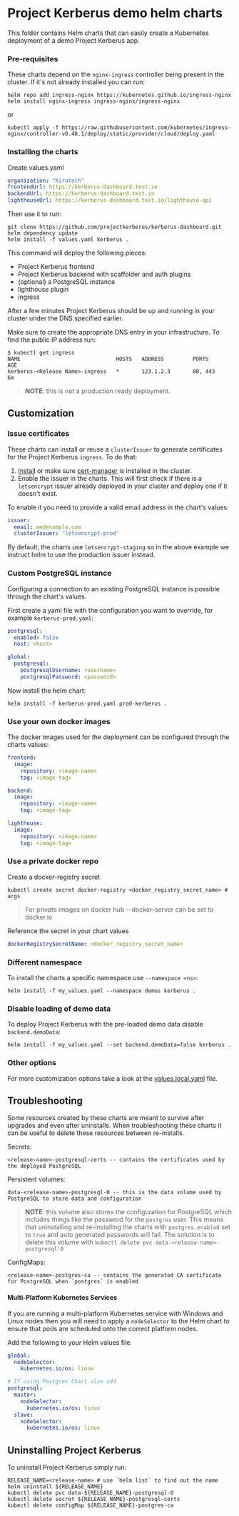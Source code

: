 # Project Kerberus demo helm charts

This folder contains Helm charts that can easily create a Kubernetes deployment of a demo Project Kerberus app.

### Pre-requisites

These charts depend on the `nginx-ingress` controller being present in the cluster. If it's not already installed you
can run:

```shell
helm repo add ingress-nginx https://kubernetes.github.io/ingress-nginx
helm install nginx-ingress ingress-nginx/ingress-nginx
```
or
```
kubectl apply -f https://raw.githubusercontent.com/kubernetes/ingress-nginx/controller-v0.48.1/deploy/static/provider/cloud/deploy.yaml
```

### Installing the charts

Create values.yaml

```yaml
organization: "Kiratech"
frontendUrl: https://kerberus-dashboard.test.io
backendUrl: https://kerberus-dashboard.test.io
lighthouseUrl: https://kerberus-dashboard.test.io/lighthouse-api
```

Then use it to run:

```shell
git clone https://github.com/projectkerberus/kerberus-dashboard.git
helm dependency update
helm install -f values.yaml kerberus .
```

This command will deploy the following pieces:

- Project Kerberus frontend
- Project Kerberus backend with scaffolder and auth plugins
- (optional) a PostgreSQL instance
- lighthouse plugin
- ingress

After a few minutes Project Kerberus should be up and running in your cluster under the DNS specified earlier.

Make sure to create the appropriate DNS entry in your infrastructure. To find the public IP address run:

```shell
$ kubectl get ingress
NAME                              HOSTS   ADDRESS         PORTS        AGE
kerberus-<Release Name>-ingress   *       123.1.2.3       80, 443      6m
```

> **NOTE**: this is not a production ready deployment.

## Customization

### Issue certificates

These charts can install or reuse a `clusterIssuer` to generate certificates for the Project Kerberus `ingress`. To do that:

1. [Install][install-cert-manager] or make sure [cert-manager][cert-manager] is installed in the cluster.
2. Enable the issuer in the charts. This will first check if there is a `letsencrypt` issuer already deployed in your
   cluster and deploy one if it doesn't exist.

To enable it you need to provide a valid email address in the chart's values:

```yaml
issuer:
  email: me@example.com
  clusterIssuer: 'letsencrypt-prod'
```

By default, the charts use `letsencrypt-staging` so in the above example we instruct helm to use the production issuer
instead.

[cert-manager]: https://cert-manager.io/docs/
[install-cert-manager]: https://cert-manager.io/docs/installation/kubernetes/#installing-with-helm

### Custom PostgreSQL instance

Configuring a connection to an existing PostgreSQL instance is possible through the chart's values.

First create a yaml file with the configuration you want to override, for example `kerberus-prod.yaml`:

```yaml
postgresql:
  enabled: false
  host: <host>

global:
  postgresql:
    postgresqlUsername: <username>
    postgresqlPassword: <password>
```

Now install the helm chart:

```shell
helm install -f kerberus-prod.yaml prod-kerberus .
```

### Use your own docker images

The docker images used for the deployment can be configured through the charts values:

```yaml
frontend:
  image:
    repository: <image-name>
    tag: <image-tag>

backend:
  image:
    repository: <image-name>
    tag: <image-tag>

lighthouse:
  image:
    repository: <image-name>
    tag: <image-tag>
```

### Use a private docker repo

Create a docker-registry secret

```shell
kubectl create secret docker-registry <docker_registry_secret_name> # args
```

> For private images on docker hub --docker-server can be set to docker.io

Reference the secret in your chart values

```yaml
dockerRegistrySecretName: <docker_registry_secret_name>
```

### Different namespace

To install the charts a specific namespace use `--namespace <ns>`:

```shell
helm install -f my_values.yaml --namespace demos kerberus .
```

### Disable loading of demo data

To deploy Project Kerberus with the pre-loaded demo data disable `backend.demoData`:

```shell
helm install -f my_values.yaml --set backend.demoData=false kerberus .
```

### Other options

For more customization options take a look at the [values.local.yaml](values.local.yaml) file.

## Troubleshooting

Some resources created by these charts are meant to survive after upgrades and even after uninstalls. When
troubleshooting these charts it can be useful to delete these resources between re-installs.

Secrets:

```
<release-name>-postgresql-certs -- contains the certificates used by the deployed PostgreSQL
```

Persistent volumes:

```
data-<release-name>-postgresql-0 -- this is the data volume used by PostgreSQL to store data and configuration
```

> **NOTE**: this volume also stores the configuration for PostgreSQL which includes things like the password for the
> `postgres` user. This means that uninstalling and re-installing the charts with `postgres.enabled` set to `true` and
> auto generated passwords will fail. The solution is to delete this volume with
> `kubectl delete pvc data-<release-name>-postgresql-0`

ConfigMaps:

```
<release-name>-postgres-ca -- contains the generated CA certificate for PostgreSQL when `postgres` is enabled
```

#### Multi-Platform Kubernetes Services

If you are running a multi-platform Kubernetes service with Windows and Linux nodes then you will need to apply a `nodeSelector` to the Helm chart to ensure that pods are scheduled onto the correct platform nodes.

Add the following to your Helm values file:

```yaml
global:
  nodeSelector:
    kubernetes.io/os: linux

# If using Postgres Chart also add
postgresql:
  master:
    nodeSelector:
      kubernetes.io/os: linux
  slave:
    nodeSelector:
      kubernetes.io/os: linux
```

<!-- TODO Add example command when we know the final name of the charts -->

## Uninstalling Project Kerberus

To uninstall Project Kerberus simply run:

```shell
RELEASE_NAME=<release-name> # use `helm list` to find out the name
helm uninstall ${RELEASE_NAME}
kubectl delete pvc data-${RELEASE_NAME}-postgresql-0
kubectl delete secret ${RELEASE_NAME}-postgresql-certs
kubectl delete configMap ${RELEASE_NAME}-postgres-ca
```
